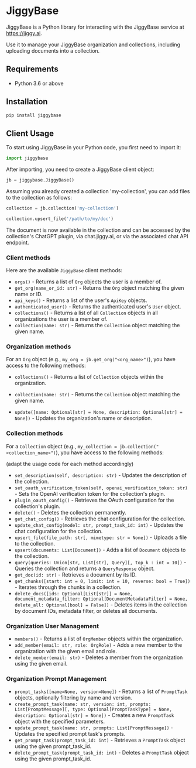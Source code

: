 # JiggyBase

JiggyBase is a Python library for interacting with the JiggyBase service at https://jiggy.ai.

Use it to manage your JiggyBase organization and collections, including uploading documents into a collection.

## Requirements

- Python 3.6 or above

## Installation

```bash
pip install jiggybase
```

## Client Usage

To start using JiggyBase in your Python code, you first need to import it:

```python
import jiggybase
```

After importing, you need to create a JiggyBase client object:

```python
jb = jiggybase.JiggyBase()
```

Assuming you already created a collection 'my-collection', you can add files to the collection as follows:

```python
collection = jb.collection('my-collection')

collection.upsert_file('/path/to/my/doc')

```
The document is now available in the collection and can be accessed by the collection's ChatGPT plugin, via chat.jiggy.ai, or via the associated chat API endpoint.


### Client methods

Here are the available `JiggyBase` client methods:

- `orgs()` - Returns a list of `Org` objects the user is a member of.
- `get_org(name_or_id: str)` - Returns the `Org` object matching the given name or ID.
- `api_keys()` - Returns a list of the user's `ApiKey` objects.
- `authenticated_user()` - Returns the authenticated user's `User` object.
- `collections()` - Returns a list of all `Collection` objects in all organizations the user is a member of.
- `collection(name: str)` - Returns the `Collection` object matching the given name.

### Organization methods

For an `Org` object (e.g., `my_org = jb.get_org("<org_name>")`), you have access to the following methods:

- `collections()` - Returns a list of `Collection` objects within the organization.
- `collection(name: str)` - Returns the `Collection` object matching the given name.

- `update([name: Optional[str] = None, description: Optional[str] = None])` - Updates the organization's name or description.


### Collection methods

For a `Collection` object (e.g., `my_collection = jb.collection("<collection_name>")`), you have access to the following methods:

(adapt the usage code for each method accordingly)

- `set_description(self, description: str)` - Updates the description of the collection.
- `set_oauth_verification_token(self, openai_verification_token: str)` - Sets the OpenAI verification token for the collection's plugin.
- `plugin_oauth_config()` - Retrieves the OAuth configuration for the collection's plugin.
- `delete()` - Deletes the collection permanently.
- `get_chat_config()` - Retrieves the chat configuration for the collection.
- `update_chat_config(model: str, prompt_task_id: int)` - Updates the chat configuration for the collection.
- `upsert_file(file_path: str[, mimetype: str = None])` - Uploads a file to the collection.
- `upsert(documents: List[Document])` - Adds a list of `Document` objects to the collection.
- `query(queries: Union[str, List[str], Query][, top_k : int = 10])` - Queries the collection and returns a `QueryResponse` object.
- `get_doc(id: str)` - Retrieves a document by its ID.
- `get_chunks([start: int = 0, limit: int = 10, reverse: bool = True])` - Iterates through the chunks in a collection.
- `delete_docs([ids: Optional[List[str]] = None, document_metadata_filter: Optional[DocumentMetadataFilter] = None, delete_all: Optional[bool] = False])` - Deletes items in the collection by document IDs, metadata filter, or deletes all documents.

### Organization User Management

- `members()` - Returns a list of `OrgMember` objects within the organization.
- `add_member(email: str, role: OrgRole)` - Adds a new member to the organization with the given email and role.
- `delete_member(email: str)` - Deletes a member from the organization using the given email.

### Organization Prompt Management

- `prompt_tasks([name=None, version=None])` - Returns a list of `PromptTask` objects, optionally filtering by name and version.
- `create_prompt_task(name: str, version: int, prompts: List[PromptMessage][, type: Optional[PromptTaskType] = None, description: Optional[str] = None])` - Creates a new `PromptTask` object with the specified parameters.
- `update_prompt_task(name: str, prompts: List[PromptMessage])` - Updates the specified prompt task's prompts.
- `get_prompt_task(prompt_task_id: int)` - Retrieves a `PromptTask` object using the given prompt_task_id.
- `delete_prompt_task(prompt_task_id: int)` - Deletes a `PromptTask` object using the given prompt_task_id.
